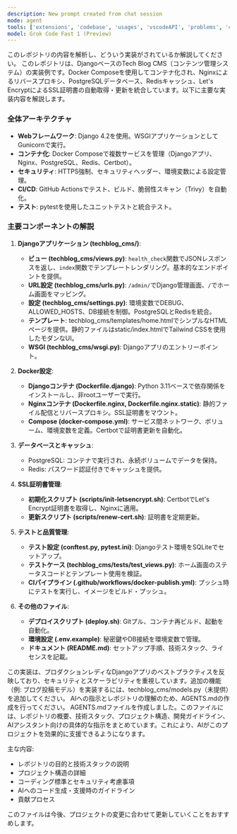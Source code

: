 ```yaml
---
description: New prompt created from chat session
mode: agent
tools: ['extensions', 'codebase', 'usages', 'vscodeAPI', 'problems', 'changes', 'testFailure', 'terminalSelection', 'terminalLastCommand', 'openSimpleBrowser', 'fetch', 'findTestFiles', 'searchResults', 'githubRepo', 'getPythonEnvironmentInfo', 'getPythonExecutableCommand', 'installPythonPackage', 'configurePythonEnvironment', 'runTests', 'runCommands', 'runTasks', 'weather', 'editFiles', 'runNotebooks', 'search', 'new']
model: Grok Code Fast 1 (Preview)
---
```

<user>
このレポジトリの内容を解析し、どういう実装がされているか解説してください。
</user>
<assistant>
このレポジトリは、DjangoベースのTech Blog CMS（コンテンツ管理システム）の実装例です。Docker Composeを使用してコンテナ化され、Nginxによるリバースプロキシ、PostgreSQLデータベース、Redisキャッシュ、Let's EncryptによるSSL証明書の自動取得・更新を統合しています。以下に主要な実装内容を解説します。

### 全体アーキテクチャ
- **Webフレームワーク**: Django 4.2を使用。WSGIアプリケーションとしてGunicornで実行。
- **コンテナ化**: Docker Composeで複数サービスを管理（Djangoアプリ、Nginx、PostgreSQL、Redis、Certbot）。
- **セキュリティ**: HTTPS強制、セキュリティヘッダー、環境変数による設定管理。
- **CI/CD**: GitHub Actionsでテスト、ビルド、脆弱性スキャン（Trivy）を自動化。
- **テスト**: pytestを使用したユニットテストと統合テスト。

### 主要コンポーネントの解説
1. **Djangoアプリケーション (techblog_cms/)**:
   - **ビュー (techblog_cms/views.py)**: `health_check`関数でJSONレスポンスを返し、`index`関数でテンプレートレンダリング。基本的なエンドポイントを提供。
   - **URL設定 (techblog_cms/urls.py)**: `/admin/`でDjango管理画面、`/`でホーム画面をマッピング。
   - **設定 (techblog_cms/settings.py)**: 環境変数でDEBUG、ALLOWED_HOSTS、DB接続を制御。PostgreSQLとRedisを統合。
   - **テンプレート**: techblog_cms/templates/home.htmlでシンプルなHTMLページを提供。静的ファイルはstatic/index.htmlでTailwind CSSを使用したモダンなUI。
   - **WSGI (techblog_cms/wsgi.py)**: Djangoアプリのエントリーポイント。

2. **Docker設定**:
   - **Djangoコンテナ (Dockerfile.django)**: Python 3.11ベースで依存関係をインストールし、非rootユーザーで実行。
   - **Nginxコンテナ (Dockerfile.nginx, Dockerfile.nginx.static)**: 静的ファイル配信とリバースプロキシ。SSL証明書をマウント。
   - **Compose (docker-compose.yml)**: サービス間ネットワーク、ボリューム、環境変数を定義。Certbotで証明書更新を自動化。

3. **データベースとキャッシュ**:
   - PostgreSQL: コンテナで実行され、永続ボリュームでデータを保持。
   - Redis: パスワード認証付きでキャッシュを提供。

4. **SSL証明書管理**:
   - **初期化スクリプト (scripts/init-letsencrypt.sh)**: CertbotでLet's Encrypt証明書を取得し、Nginxに適用。
   - **更新スクリプト (scripts/renew-cert.sh)**: 証明書を定期更新。

5. **テストと品質管理**:
   - **テスト設定 (conftest.py, pytest.ini)**: Djangoテスト環境をSQLiteでセットアップ。
   - **テストケース (techblog_cms/tests/test_views.py)**: ホーム画面のステータスコードとテンプレート使用を検証。
   - **CIパイプライン (.github/workflows/docker-publish.yml)**: プッシュ時にテストを実行し、イメージをビルド・プッシュ。

6. **その他のファイル**:
   - **デプロイスクリプト (deploy.sh)**: Gitプル、コンテナ再ビルド、起動を自動化。
   - **環境設定 (.env.example)**: 秘密鍵やDB接続を環境変数で管理。
   - **ドキュメント (README.md)**: セットアップ手順、技術スタック、ライセンスを記載。

この実装は、プロダクションレディなDjangoアプリのベストプラクティスを反映しており、セキュリティとスケーラビリティを重視しています。追加の機能（例: ブログ投稿モデル）を実装するには、techblog_cms/models.py（未提供）を追加してください。
</assistant>
<user>
AIへの指示とレポジトリの理解のため、AGENTS.mdの作成を行ってください。
</user>
<assistant>
AGENTS.mdファイルを作成しました。このファイルには、レポジトリの概要、技術スタック、プロジェクト構造、開発ガイドライン、AIアシスタント向けの具体的な指示をまとめています。これにより、AIがこのプロジェクトを効果的に支援できるようになります。

主な内容:
- レポジトリの目的と技術スタックの説明
- プロジェクト構造の詳細
- コーディング標準とセキュリティ考慮事項
- AIへのコード生成・支援時のガイドライン
- 貢献プロセス

このファイルは今後、プロジェクトの変更に合わせて更新していくことをおすすめします。
</assistant>